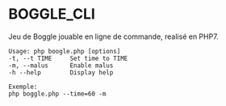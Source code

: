 # BOGGLE_CLI

Jeu de Boggle jouable en ligne de commande, realisé en PHP7.

```
Usage: php boogle.php [options]  
-t, --t TIME     Set time to TIME  
-m, --malus      Enable malus  
-h --help        Display help  
  
Exemple:  
php boggle.php --time=60 -m  
```